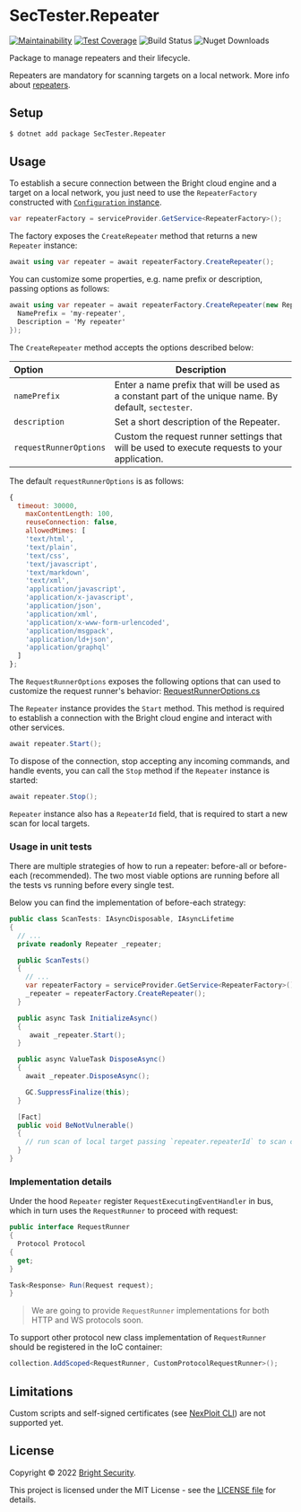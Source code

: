 # SecTester.Repeater

[![Maintainability](https://api.codeclimate.com/v1/badges/c92a6cb490b75c55133a/maintainability)](https://codeclimate.com/github/NeuraLegion/sectester-net/maintainability)
[![Test Coverage](https://api.codeclimate.com/v1/badges/c92a6cb490b75c55133a/test_coverage)](https://codeclimate.com/github/NeuraLegion/sectester-net/test_coverage)
![Build Status](https://github.com/NeuraLegion/sectester-net/actions/workflows/coverage.yml/badge.svg?branch=master&event=push)
![Nuget Downloads](https://img.shields.io/nuget/dt/SecTester.Repeater)

Package to manage repeaters and their lifecycle.

Repeaters are mandatory for scanning targets on a local network.
More info about [repeaters](https://docs.brightsec.com/docs/on-premises-repeater-local-agent).

## Setup

```bash
$ dotnet add package SecTester.Repeater
```

## Usage

To establish a secure connection between the Bright cloud engine and a target on a local network, you just need to use the `RepeaterFactory` constructed with [`Configuration` instance](https://github.com/NeuraLegion/sectester-js/tree/master/packages/core#configuration).

```csharp
var repeaterFactory = serviceProvider.GetService<RepeaterFactory>();
```

The factory exposes the `CreateRepeater` method that returns a new `Repeater` instance:

```csharp
await using var repeater = await repeaterFactory.CreateRepeater();
```

You can customize some properties, e.g. name prefix or description, passing options as follows:

```csharp
await using var repeater = await repeaterFactory.CreateRepeater(new RepeaterOptions {
  NamePrefix = 'my-repeater',
  Description = 'My repeater'
});
```

The `CreateRepeater` method accepts the options described below:

| Option                 | Description                                                                                           |
| :--------------------- | ----------------------------------------------------------------------------------------------------- |
| `namePrefix`           | Enter a name prefix that will be used as a constant part of the unique name. By default, `sectester`. |
| `description`          | Set a short description of the Repeater.                                                              |
| `requestRunnerOptions` | Custom the request runner settings that will be used to execute requests to your application.         |

The default `requestRunnerOptions` is as follows:

```js
{
  timeout: 30000,
    maxContentLength: 100,
    reuseConnection: false,
    allowedMimes: [
    'text/html',
    'text/plain',
    'text/css',
    'text/javascript',
    'text/markdown',
    'text/xml',
    'application/javascript',
    'application/x-javascript',
    'application/json',
    'application/xml',
    'application/x-www-form-urlencoded',
    'application/msgpack',
    'application/ld+json',
    'application/graphql'
  ]
};
```

The `RequestRunnerOptions` exposes the following options that can used to customize the request runner's behavior: [RequestRunnerOptions.cs](https://github.com/NeuraLegion/sectester-net/blob/master/src/SecTester.Repeater/Runners/RequestRunnerOptions.cs)

The `Repeater` instance provides the `Start` method. This method is required to establish a connection with the Bright cloud engine and interact with other services.

```csharp
await repeater.Start();
```

To dispose of the connection, stop accepting any incoming commands, and handle events, you can call the `Stop` method if the `Repeater` instance is started:

```csharp
await repeater.Stop();
```

`Repeater` instance also has a `RepeaterId` field, that is required to start a new scan for local targets.

### Usage in unit tests

There are multiple strategies of how to run a repeater: before-all or before-each (recommended).
The two most viable options are running before all the tests vs running before every single test.

Below you can find the implementation of before-each strategy:

```csharp
public class ScanTests: IAsyncDisposable, IAsyncLifetime
{
  // ...
  private readonly Repeater _repeater;

  public ScanTests()
  {
    // ...
    var repeaterFactory = serviceProvider.GetService<RepeaterFactory>();
    _repeater = repeaterFactory.CreateRepeater();
  }

  public async Task InitializeAsync()
  {
     await _repeater.Start();
  }

  public async ValueTask DisposeAsync()
  {
    await _repeater.DisposeAsync();

    GC.SuppressFinalize(this);
  }

  [Fact]
  public void BeNotVulnerable()
  {
    // run scan of local target passing `repeater.repeaterId` to scan config
  }
}
```

### Implementation details

Under the hood `Repeater` register `RequestExecutingEventHandler` in bus,
which in turn uses the `RequestRunner` to proceed with request:

```csharp
public interface RequestRunner
{
  Protocol Protocol
{
  get;
}

Task<Response> Run(Request request);
}
```

> We are going to provide `RequestRunner` implementations for both HTTP and WS protocols soon.

To support other protocol new class implementation of `RequestRunner` should be registered in the IoC container:

```csharp
collection.AddScoped<RequestRunner, CustomProtocolRequestRunner>();
```

## Limitations

Custom scripts and self-signed certificates (see [NexPloit CLI](https://www.npmjs.com/package/@neuralegion/nexploit-cli)) are not supported yet.

## License

Copyright © 2022 [Bright Security](https://brightsec.com/).

This project is licensed under the MIT License - see the [LICENSE file](LICENSE) for details.
